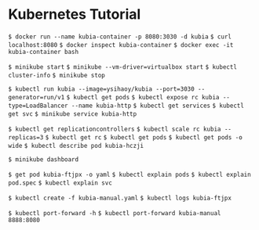 # Kubernetes Tutorial

`$ docker run --name kubia-container -p 8080:3030 -d kubia`
`$ curl localhost:8080`
`$ docker inspect kubia-container`
`$ docker exec -it kubia-container bash`

`$ minikube start`
`$ minikube --vm-driver=virtualbox start`
`$ kubectl cluster-info`
`$ minikube stop`

`$ kubectl run kubia --image=ysihaoy/kubia --port=3030 --generator=run/v1`
`$ kubectl get pods`
`$ kubectl expose rc kubia --type=LoadBalancer --name kubia-http`
`$ kubectl get services`
`$ kubectl get svc`
`$ minikube service kubia-http`

`$ kubectl get replicationcontrollers`
`$ kubectl scale rc kubia --replicas=3`
`$ kubectl get rc`
`$ kubectl get pods`
`$ kubectl get pods -o wide`
`$ kubectl describe pod kubia-hczji`

`$ minikube dashboard`

`$ get pod kubia-ftjpx -o yaml`
`$ kubectl explain pods`
`$ kubectl explain pod.spec`
`$ kubectl explain svc`

`$ kubectl create -f kubia-manual.yaml`
`$ kubectl logs kubia-ftjpx`

`$ kubectl port-forward -h`
`$ kubectl port-forward kubia-manual 8888:8080`
